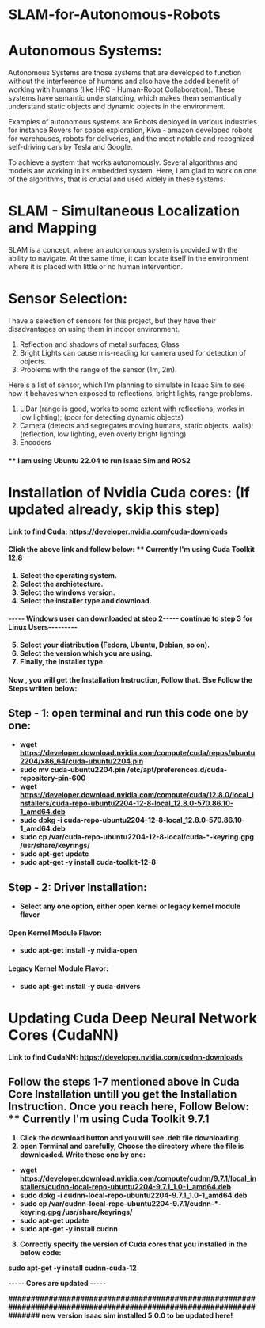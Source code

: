 # SLAM-for-Autonomous-Robots

# Autonomous Systems:

Autonomous Systems are those systems that are developed to function without the interference of humans and also have the added benefit of working with humans (like HRC - Human-Robot Collaboration). These systems have semantic understanding, which makes them semantically understand static objects and dynamic objects in the environment.

Examples of autonomous systems are Robots deployed in various industries for instance Rovers for space exploration, Kiva - amazon developed robots for warehouses, robots for deliveries, and the most notable and recognized self-driving cars by Tesla and Google.

To achieve a system that works autonomously. Several algorithms and models are working in its embedded system. Here, I am glad to work on one of the algorithms, that is crucial and used widely in these systems.

# SLAM - Simultaneous Localization and Mapping

SLAM is a concept, where an autonomous system is provided with the ability to navigate. At the same time, it can locate itself in the environment where it is placed with little or no human intervention.

# Sensor Selection:

I have a selection of sensors for this project, but they have their disadvantages on using them  in indoor environment.

1. Reflection and shadows of metal surfaces, Glass
2. Bright Lights can cause mis-reading for camera used for detection of objects.
3. Problems with the range of the sensor (1m, 2m).

Here's a list of sensor, which I'm planning to simulate in Isaac Sim to see how it behaves when exposed to reflections, bright lights, range problems.

1. LiDar (range is good, works to some extent with reflections, works in low lighting); (poor for detecting dynamic objects)
2. Camera (detects and segregates moving humans, static objects, walls); (reflection, low lighting, even overly bright lighting)
3. Encoders 

#### <B>** I am using Ubuntu 22.04 to run Isaac Sim and ROS2 <B>

# Installation of Nvidia Cuda cores: (If updated already, skip this step)

Link to find Cuda: https://developer.nvidia.com/cuda-downloads

#### Click the above link and follow below: <B>** Currently I'm using Cuda Toolkit 12.8 <B>
1. Select the operating system.
2. Select the archietecture.
3. Select the windows version.
4. Select the installer type and download.
#### ----- Windows user can downloaded at step 2----- continue to step 3 for Linux Users---------
5. Select your distribution (Fedora, Ubuntu, Debian, so on).
6. Select the version which you are using.
7. Finally, the Installer type.

#### Now , you will get the Installation Instruction, Follow that. <B>Else Follow the Steps wriiten below:<B>

## Step - 1: open terminal and run this code one by one:
- wget https://developer.download.nvidia.com/compute/cuda/repos/ubuntu2204/x86_64/cuda-ubuntu2204.pin
- sudo mv cuda-ubuntu2204.pin /etc/apt/preferences.d/cuda-repository-pin-600
- wget https://developer.download.nvidia.com/compute/cuda/12.8.0/local_installers/cuda-repo-ubuntu2204-12-8-local_12.8.0-570.86.10-1_amd64.deb
- sudo dpkg -i cuda-repo-ubuntu2204-12-8-local_12.8.0-570.86.10-1_amd64.deb
- sudo cp /var/cuda-repo-ubuntu2204-12-8-local/cuda-*-keyring.gpg /usr/share/keyrings/
- sudo apt-get update
- sudo apt-get -y install cuda-toolkit-12-8

## Step - 2: Driver Installation: 
- Select any one option, either open kernel or legacy kernel module flavor
#### Open Kernel Module Flavor:
- sudo apt-get install -y nvidia-open
#### Legacy Kernel Module Flavor:
- sudo apt-get install -y cuda-drivers

# Updating Cuda Deep Neural Network Cores (CudaNN)

Link to find CudaNN: https://developer.nvidia.com/cudnn-downloads

## Follow the steps 1-7 mentioned above in Cuda Core Installation untill you get the Installation Instruction. Once you reach here, Follow Below: <B>** Currently I'm using Cuda Toolkit 9.7.1<B>

1. Click the download button and you will see .deb file downloading.
2. open Terminal and carefully, Choose the directory where the file is downloaded. Write these one by one:
- wget https://developer.download.nvidia.com/compute/cudnn/9.7.1/local_installers/cudnn-local-repo-ubuntu2204-9.7.1_1.0-1_amd64.deb
- sudo dpkg -i cudnn-local-repo-ubuntu2204-9.7.1_1.0-1_amd64.deb
- sudo cp /var/cudnn-local-repo-ubuntu2204-9.7.1/cudnn-*-keyring.gpg /usr/share/keyrings/
- sudo apt-get update
- sudo apt-get -y install cudnn

3. Correctly specify the version of Cuda cores that you installed in the below code:

sudo apt-get -y install cudnn-cuda-12

<B>----- Cores are updated -----<B>



#####################################################################################################################
new version isaac sim installed 5.0.0 to be updated here! 
